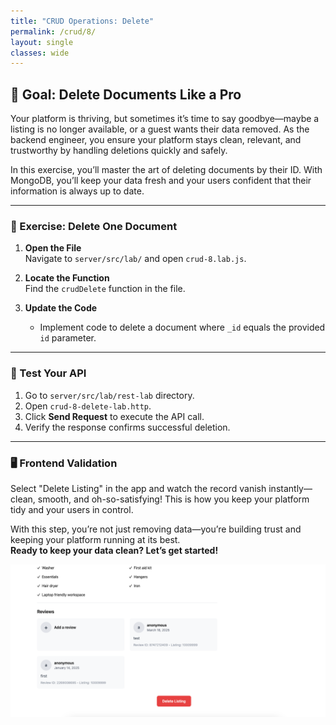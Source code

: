 ```yaml
---
title: "CRUD Operations: Delete"
permalink: /crud/8/
layout: single
classes: wide
---
```


## 🚀 Goal: Delete Documents Like a Pro

Your platform is thriving, but sometimes it’s time to say goodbye—maybe a listing is no longer available, or a guest wants their data removed. As the backend engineer, you ensure your platform stays clean, relevant, and trustworthy by handling deletions quickly and safely.

In this exercise, you’ll master the art of deleting documents by their ID. With MongoDB, you’ll keep your data fresh and your users confident that their information is always up to date.

---

### 🧩 Exercise: Delete One Document

1. **Open the File**  
   Navigate to `server/src/lab/` and open `crud-8.lab.js`.

2. **Locate the Function**  
   Find the `crudDelete` function in the file.

3. **Update the Code**  
   - Implement code to delete a document where `_id` equals the provided `id` parameter.

---

### 🚦 Test Your API

1. Go to `server/src/lab/rest-lab` directory.
2. Open `crud-8-delete-lab.http`.
3. Click **Send Request** to execute the API call.
4. Verify the response confirms successful deletion.

---

### 🖥️ Frontend Validation

Select "Delete Listing" in the app and watch the record vanish instantly—clean, smooth, and oh-so-satisfying! This is how you keep your platform tidy and your users in control.

With this step, you’re not just removing data—you’re building trust and keeping your platform running at its best.  
**Ready to keep your data clean? Let’s get started!**

![crud-8-lab](../../assets/images/crud-7-lab.png)
